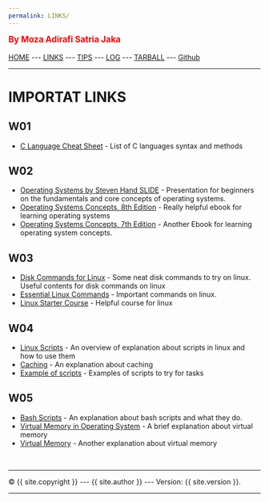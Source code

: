 ```yaml
---
permalink: LINKS/
---
```

<span style="color:red; font-weight:bold; font-size:larger;">By Moza Adirafi Satria Jaka</span>
<br><br>
[HOME](https://mozaadirafi.github.io/os222/) --- 
[LINKS](https://mozaadirafi.github.io/os222/LINKS/) --- 
[TIPS](https://mozaadirafi.github.io/os222/TIPS/) ---
[LOG](https://mozaadirafi.github.io/os222/TXT/mylog.txt) ---
[TARBALL](https://os.vlsm.org/Log/MozaAdirafi.tar.bz2.txt) ---
[Github](https://github.com/MozaAdirafi)
<br>
<hr>

# IMPORTAT LINKS

## W01
- [C Language Cheat Sheet](https://developerinsider.co/c-programming-language-cheat-sheet/) - List of C languages syntax and methods

## W02
- [Operating Systems by Steven Hand SLIDE](https://www.cl.cam.ac.uk/teaching/1011/OpSystems/os1a-slides.pdf) - Presentation for beginners on the fundamentals and core concepts of operating systems.
- [Operating Systems Concepts, 8th Edition](http://web.cse.ohio-state.edu/~soundarajan.1/courses/3430/silberschatz8thedition.pdf) - Really helpful ebook for learning operating systems
- [Operating Systems Concepts, 7th Edition](http://www.cs.put.poznan.pl/akobusinska/downloads/Operating_Systems_Concepts.pdf) - Another Ebook for learning operating system concepts.

## W03
- [Disk Commands for Linux](https://www.binarytides.com/linux-command-check-disk-partitions/) - Some neat disk commands to try on linux. Useful contents for disk commands on linux
- [Essential Linux Commands](https://www.howtogeek.com/412055/37-important-linux-commands-you-should-know/) - Important commands on linux.
- [Linux Starter Course](https://training.linuxfoundation.org/training/introduction-to-linux/) - Helpful course for linux

## W04
- [Linux Scripts](https://docs.csc.fi/support/tutorials/env-guide/linux-bash-scripts/) - An overview of explanation about scripts in linux and how to use them
- [Caching](https://www.tutorialspoint.com/What-is-caching) - An explanation about caching
- [Example of scripts](https://www.linuxtopia.org/online_books/advanced_bash_scripting_guide/internal.html) - Examples of scripts to try for tasks

## W05
- [Bash Scripts](https://ryanstutorials.net/bash-scripting-tutorial/bash-script.php) - An explanation about bash scripts and what they do.
- [Virtual Memory in Operating System](https://www.geeksforgeeks.org/virtual-memory-in-operating-system/) - A brief explanation about virtual memory
- [Virtual Memory](https://www.javatpoint.com/os-virtual-memory) - Another explanation about virtual memory

<br>
<hr>
&copy; {{ site.copyright }} --- {{ site.author }} --- Version: {{ site.version }}.
<hr>
<br>


